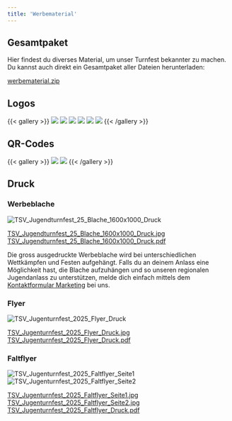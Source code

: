 ```yaml
---
title: 'Werbematerial'
---
```


Gesamtpaket
-----------

Hier findest du diverses Material, um unser Turnfest bekannter zu machen.
Du kannst auch direkt ein Gesamtpaket aller Dateien herunterladen:

[werbematerial.zip](werbematerial.zip)


Logos
-----

{{< gallery >}}
  <img src="Logo_TSV_Jugend_Turnfest.png" class="grid-w33" />
  <img src="Logo_TSV_Jugend_Turnfest_negativ.png" class="grid-w33" />
  <img src="Logo_TSV_Jugend_Turnfest_SW.png" class="grid-w33" />
  <img src="Logo_TSV_Jugend_Turnfest_langs.png" class="grid-w33" />
  <img src="Logo_TSV_Jugend_Turnfest_langs_negativ.png" class="grid-w33" />
  <img src="Logo_TSV_Jugend_Turnfest_langs_SW.png" class="grid-w33" />
{{< /gallery >}}


QR-Codes
--------

{{< gallery >}}
  <img src="qr-code.png" class="grid-w33" />
  <img src="qr-code-logo.png" class="grid-w33" />
{{< /gallery >}}


Druck
-----

### Werbeblache

![TSV_Jugendturnfest_25_Blache_1600x1000_Druck](TSV_Jugendturnfest_25_Blache_1600x1000_Druck.jpg)

[TSV_Jugendturnfest_25_Blache_1600x1000_Druck.jpg](TSV_Jugendturnfest_25_Blache_1600x1000_Druck.jpg)
[TSV_Jugendturnfest_25_Blache_1600x1000_Druck.pdf](TSV_Jugendturnfest_25_Blache_1600x1000_Druck.pdf)

Die gross ausgedruckte Werbeblache wird bei unterschiedlichen Wettkämpfen und Festen aufgehängt.
Falls du an deinem Anlass eine Möglichkeit hast, die Blache aufzuhängen
und so unseren regionalen Jugendanlass zu unterstützen,
melde dich einfach mittels dem [Kontaktformular Marketing](/contact/marketing/) bei uns.

### Flyer

![TSV_Jugenturnfest_2025_Flyer_Druck](TSV_Jugenturnfest_2025_Flyer_Druck.jpg)

[TSV_Jugenturnfest_2025_Flyer_Druck.jpg](TSV_Jugenturnfest_2025_Flyer_Druck.jpg)
[TSV_Jugenturnfest_2025_Flyer_Druck.pdf](TSV_Jugenturnfest_2025_Flyer_Druck.pdf)

### Faltflyer

![TSV_Jugenturnfest_2025_Faltflyer_Seite1](TSV_Jugenturnfest_2025_Faltflyer_Seite1.jpg)
![TSV_Jugenturnfest_2025_Faltflyer_Seite2](TSV_Jugenturnfest_2025_Faltflyer_Seite2.jpg)

[TSV_Jugenturnfest_2025_Faltflyer_Seite1.jpg](TSV_Jugenturnfest_2025_Faltflyer_Seite1.jpg)
[TSV_Jugenturnfest_2025_Faltflyer_Seite2.jpg](TSV_Jugenturnfest_2025_Faltflyer_Seite2.jpg)
[TSV_Jugenturnfest_2025_Faltflyer_Druck.pdf](TSV_Jugenturnfest_2025_Faltflyer_Druck.pdf)
